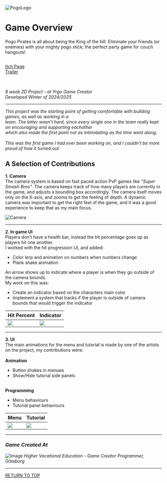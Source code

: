 <a name="TOP"></a>

![PogoLogo](https://github.com/ewigur/Portfolio/blob/main/Pogo%20Pirates/Img/pogologo.png)


# Game Overview
Pogo Pirates is all about being the King of the hill. Eliminate your friends (or enemies) with your mighty pogo stick; the perfect party game for couch hangouts!

## 
[Itch Page](https://yrgo-game-creator.itch.io/pogopirates)\
[Trailer](https://www.youtube.com/watch?v=AxzvmTWsCbA)
## 

 \
*8 week 2D Project - at Yrgo Game Creator*\
*Developed Winter of 2024/2025*
_____________________________________________________________________________________
*This project was the starting point of getting comfortable with building games, as well as working in a*\
*team. The latter wasn't hard, since every single one in the team really kept on encouraging and supporting eachother*\
*which also made the first point not as intimidating as the time went along.*\
 \
*This was the first game I had ever been working on, and I couldn't be more proud of how it turned out*

## A Selection of Contributions

**1. Camera**\
The camera system is based on fast paced action PvP games like *"Super Smash Bros"*. The camera keeps track of how many players are currently in the game, and adjusts a bounding box accordingly. The camera itself moves only on the X-axis, and zooms to get the feeling of depth. A dynamic camera was important to get the right feel of the game, and it was a good experience to keep that as my main focus.

![Camera](https://github.com/ewigur/Portfolio/blob/main/Pogo%20Pirates/GIFs/CamShow.gif)

_____________________________________________________________________________________

**2. In game UI**\
Players don't have a health bar, instead the hit percentage goes up as players hit one another.\
I worked with the hit progression UI, and added:
- Color lerp and animation on numbers when numbers change
- Plank shake animation

An arrow shows up to indicate where a player is when they go outside of the camera bounds.\
My work on this was:
- Create an indicator based on the characters main color
- Implement a system that tracks if the player is outside of camera bounds that would trigger the indicator

| Hit Percent  | Indicator |
| ------------- | ------------- |
| ![](https://github.com/ewigur/Portfolio/blob/main/Pogo%20Pirates/GIFs/UIShake.gif)  | ![](https://github.com/ewigur/Portfolio/blob/main/Pogo%20Pirates/GIFs/Indicator.gif) |


_____________________________________________________________________________________

**3. UI**\
The main animations for the menu and tutorial is made by one of the artists on the project, my contributions were:\
 \
**Animation**
- Button shakes in menues
- Show/Hide tutorial side panels

 \
**Programming**
- Menu behaviours
- Tutorial panel behaviours

| Menu  | Tutorial |
| ------------- | ------------- |
| ![](https://github.com/ewigur/Portfolio/blob/main/Pogo%20Pirates/GIFs/UI_1.gif)  | ![](https://github.com/ewigur/Portfolio/blob/main/Pogo%20Pirates/GIFs/UI_2.gif) |

_____________________________________________________________________________________
### *Game Created At*
![Image](https://github.com/ewigur/Portfolio/blob/main/ThumbNails/Yrgo.png)
*Higher Vocational Education - Game Creator Programmer, Göteborg*
_____________________________________________________________________________________

[RETURN TO TOP](#TOP)
             <a name="TOP"></a>  
